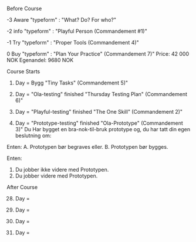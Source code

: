 Before Course

-3 Aware
"typeform" : "What? Do? For who?"

-2 info
"typeform" : "Playful Person (Commandement #1)"

-1 Try
"typeform" : "Proper Tools (Commandement 4)"

0 Buy
"typeform" : "Plan Your Practice" (Commandement 7)"
Price: 42 000 NOK
Egenandel: 9680 NOK


Course Starts

1. Day = Bygg
"Tiny Tasks" (Commandement 5)"

7. Day = "Ola-testing" finished
"Thursday Testing Plan" (Commandement 6)"

14. Day = "Playful-testing" finished
"The One Skill" (Commandement 2)"

21. Day = "Prototype-testing" finished
"Ola-Prototype" (Commandement 3)"
Du Har bygget en bra-nok-til-bruk prototype og,
du har tatt din egen beslutning om:

Enten:
A. Prototypen bør begraves eller.
B. Prototypen bør bygges.

Enten:
1. Du jobber ikke videre med Prototypen.
2. Du jobber videre med Prototypen.

After Course

28. Day =

42. Day =

63. Day =

91. Day =
